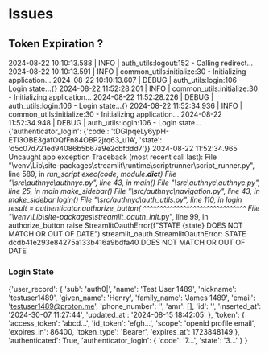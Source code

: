 # Issues


## Token Expiration ?

2024-08-22 10:10:13.588 | INFO     | auth_utils:logout:152 - Calling redirect...
2024-08-22 10:10:13.591 | INFO     | common_utils:initialize:30 - Initializing application...
2024-08-22 10:10:13.607 | DEBUG    | auth_utils:login:106 - Login state...{}
2024-08-22 11:52:28.201 | INFO     | common_utils:initialize:30 - Initializing application...
2024-08-22 11:52:28.226 | DEBUG    | auth_utils:login:106 - Login state...{}
2024-08-22 11:52:34.936 | INFO     | common_utils:initialize:30 - Initializing application...
2024-08-22 11:52:34.948 | DEBUG    | auth_utils:login:106 - Login state...{'authenticator_login': {'code': 'tDGIpqeLy6ypH-ETl3OBE3gafOQfFn84OBP2jrq63_u1A', 'state': 'd5c07d721ed94086b5b67a9e2cbfddd7'}}
2024-08-22 11:52:34.965 Uncaught app exception
Traceback (most recent call last):
  File "\venv\Lib\site-packages\streamlit\runtime\scriptrunner\script_runner.py", line 589, in _run_script
    exec(code, module.__dict__)
  File "\src\authnyc\authnyc.py", line 43, in <module>
    main()
  File "\src\authnyc\authnyc.py", line 25, in main
    make_sidebar()
  File "\src/authnyc\navigation.py", line 43, in make_sidebar
    login()
  File "\src/authnyc\auth_utils.py", line 110, in login
    result = authenticator.authorize_button(
             ^^^^^^^^^^^^^^^^^^^^^^^^^^^^^^^
  File "\venv\Lib\site-packages\streamlit_oauth\__init__.py", line 99, in authorize_button
    raise StreamlitOauthError(f"STATE {state} DOES NOT MATCH OR OUT OF DATE")
streamlit_oauth.StreamlitOauthError: STATE dcdb41e293e84275a133b416a9bdfa40 DOES NOT MATCH OR OUT OF DATE

### Login State

{'user_record': {
        'sub': 'auth0|<identifier>', 
        'name': 'Test User 1489', 
        'nickname': 'testuser1489', 
        'given_name': 'Henry', 
        'family_name': 'James 1489', 
        'email': 'testuser1489@proton.me', 
        'phone_number': '', 
        'amr': [], 
        'id': '<identifier>', 
        'inserted_at': '2024-30-07 11:27:44', 
        'updated_at': '2024-08-15 18:42:05'
    }, 
'token': {
    'access_token': 'abcd...', 
    'id_token': 'efgh...', 
    'scope': 'openid profile email', 
    'expires_in': 86400, 
    'token_type': 'Bearer', 
    'expires_at': 1723848149
}, 
'authenticated': True, 
'authenticator_login': {
    'code': '7...', 
    'state': '3...'
    }
}